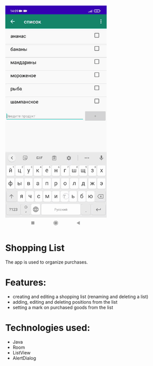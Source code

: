 ![ShoppingList app](https://github.com/olgaSerg/shoppingList/blob/main/shopping_list.gif)
# Shopping List
The app is used to organize purchases.
# Features:
- creating and editing a shopping list (renaming and deleting a list)
- adding, editing and deleting positions from the list
- setting a mark on purchased goods from the list

# Technologies used:
- Java
- Room
- ListView
- AlertDialog
